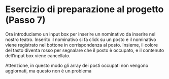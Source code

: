 # Esercizio di preparazione al progetto (Passo 7)

Ora introduciamo un input box per inserire un nominativo da inserire nel nostro teatro. Inserito il nominativo si fa click su un posto e il nominativo viene registrato nel bottone in corrispondenza al posto. Insieme, il colore del tasto diventa rosso per segnalare che il posto è occupato, e il contenuto dell'input box viene cancellato.

Attenzione, in questo modo gli array dei posti occupati non vengono aggiornati, ma questo non è un problema
